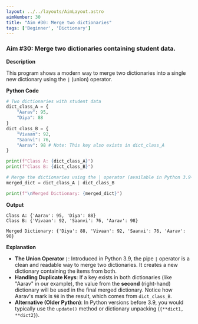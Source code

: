 ```yaml
---
layout: ../../layouts/AimLayout.astro
aimNumber: 30
title: "Aim #30: Merge two dictionaries"
tags: ['Beginner', 'Dictionary']
---
```


### Aim #30: Merge two dictionaries containing student data.

**Description**

This program shows a modern way to merge two dictionaries into a single new dictionary using the `|` (union) operator.

**Python Code**

```python
# Two dictionaries with student data
dict_class_A = {
    "Aarav": 95,
    "Diya": 88
}
dict_class_B = {
    "Vivaan": 92,
    "Saanvi": 76,
    "Aarav": 98 # Note: This key also exists in dict_class_A
}

print(f"Class A: {dict_class_A}")
print(f"Class B: {dict_class_B}")

# Merge the dictionaries using the | operator (available in Python 3.9+)
merged_dict = dict_class_A | dict_class_B

print(f"\nMerged Dictionary: {merged_dict}")
```

**Output**

```text
Class A: {'Aarav': 95, 'Diya': 88}
Class B: {'Vivaan': 92, 'Saanvi': 76, 'Aarav': 98}

Merged Dictionary: {'Diya': 88, 'Vivaan': 92, 'Saanvi': 76, 'Aarav': 98}
```

**Explanation**

- **The Union Operator `|`**: Introduced in Python 3.9, the pipe `|` operator is a clean and readable way to merge two dictionaries. It creates a new dictionary containing the items from both.
- **Handling Duplicate Keys**: If a key exists in both dictionaries (like "Aarav" in our example), the value from the **second** (right-hand) dictionary will be used in the final merged dictionary. Notice how Aarav's mark is `98` in the result, which comes from `dict_class_B`.
- **Alternative (Older Python)**: In Python versions before 3.9, you would typically use the `update()` method or dictionary unpacking (`{**dict1, **dict2}`).
